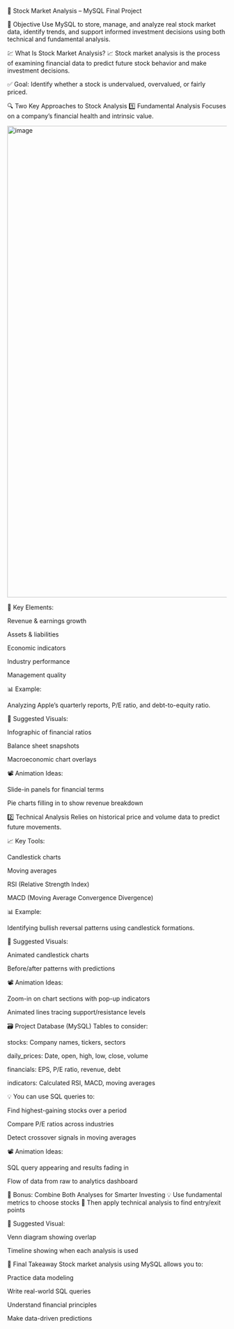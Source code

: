 
🧠 Stock Market Analysis – MySQL Final Project

🎯 Objective
Use MySQL to store, manage, and analyze real stock market data, identify trends, and support informed investment decisions using both technical and fundamental analysis.

💹 What Is Stock Market Analysis?
📈 Stock market analysis is the process of examining financial data to predict future stock behavior and make investment decisions.

✅ Goal: Identify whether a stock is undervalued, overvalued, or fairly priced.

🔍 Two Key Approaches to Stock Analysis
1️⃣ Fundamental Analysis
Focuses on a company’s financial health and intrinsic value.

<img width="1920" height="1080" alt="image" src="https://github.com/user-attachments/assets/c11c0e69-5aa3-418d-a1fb-40df25571158" />

🧾 Key Elements:

Revenue & earnings growth

Assets & liabilities

Economic indicators

Industry performance

Management quality

📊 Example:

Analyzing Apple’s quarterly reports, P/E ratio, and debt-to-equity ratio.

📸 Suggested Visuals:

Infographic of financial ratios

Balance sheet snapshots

Macroeconomic chart overlays

📽️ Animation Ideas:

Slide-in panels for financial terms

Pie charts filling in to show revenue breakdown

2️⃣ Technical Analysis
Relies on historical price and volume data to predict future movements.

📈 Key Tools:

Candlestick charts

Moving averages

RSI (Relative Strength Index)

MACD (Moving Average Convergence Divergence)

📊 Example:

Identifying bullish reversal patterns using candlestick formations.

📸 Suggested Visuals:

Animated candlestick charts

Before/after patterns with predictions

📽️ Animation Ideas:

Zoom-in on chart sections with pop-up indicators

Animated lines tracing support/resistance levels

🗃️ Project Database (MySQL)
Tables to consider:

stocks: Company names, tickers, sectors

daily_prices: Date, open, high, low, close, volume

financials: EPS, P/E ratio, revenue, debt

indicators: Calculated RSI, MACD, moving averages

💡 You can use SQL queries to:

Find highest-gaining stocks over a period

Compare P/E ratios across industries

Detect crossover signals in moving averages

📽️ Animation Ideas:

SQL query appearing and results fading in

Flow of data from raw to analytics dashboard

🧠 Bonus: Combine Both Analyses for Smarter Investing
💡 Use fundamental metrics to choose stocks
🔁 Then apply technical analysis to find entry/exit points

📸 Suggested Visual:

Venn diagram showing overlap

Timeline showing when each analysis is used

📌 Final Takeaway
Stock market analysis using MySQL allows you to:

Practice data modeling

Write real-world SQL queries

Understand financial principles

Make data-driven predictions

